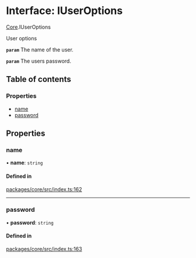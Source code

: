 # Interface: IUserOptions

[Core](../modules/Core.md).IUserOptions

User options

**`param`** The name of the user.

**`param`** The users password.

## Table of contents

### Properties

- [name](Core.IUserOptions.md#name)
- [password](Core.IUserOptions.md#password)

## Properties

### name

• **name**: `string`

#### Defined in

[packages/core/src/index.ts:162](https://github.com/iniquitybbs/iniquity/blob/976716f/packages/core/src/index.ts#L162)

___

### password

• **password**: `string`

#### Defined in

[packages/core/src/index.ts:163](https://github.com/iniquitybbs/iniquity/blob/976716f/packages/core/src/index.ts#L163)
